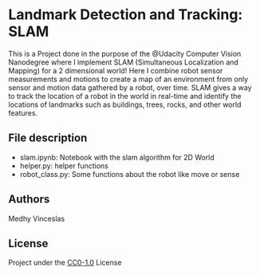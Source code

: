 # Landmark Detection and Tracking: SLAM
This is a Project done in the purpose of the @Udacity Computer Vision Nanodegree where I implement SLAM (Simultaneous Localization and Mapping) for a 2 dimensional world! 
Here I combine robot sensor measurements and motions to create a map of an environment from only sensor and motion data gathered by a robot, over time. 
SLAM gives a way to track the location of a robot in the world in real-time and identify the locations of landmarks such as buildings, trees, rocks, and other world features.

## File description
- slam.ipynb: Notebook with the slam algorithm for 2D World
- helper.py: helper functions
- robot_class.py: Some functions about the robot like move or sense

## Authors
Medhy Vinceslas

## License
Project under the <a href='https://choosealicense.com/licenses/cc0-1.0/'>CC0-1.0</a> License